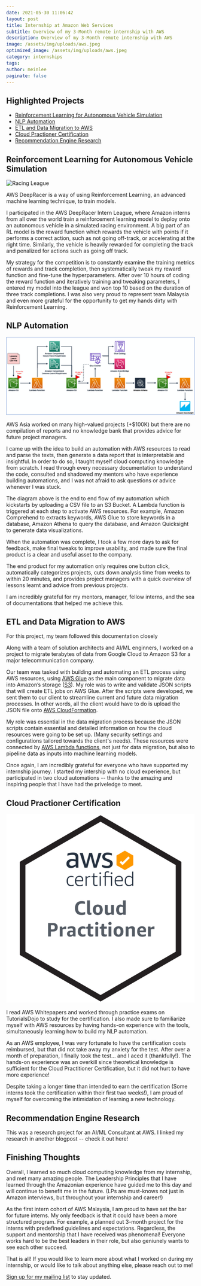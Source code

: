 ```yaml
---
date: 2021-05-30 11:06:42
layout: post
title: Internship at Amazon Web Services 
subtitle: Overview of my 3-Month remote internship with AWS
description: Overview of my 3-Month remote internship with AWS
image: /assets/img/uploads/aws.jpeg
optimized_image: /assets/img/uploads/aws.jpeg
category: internships
tags:
author: meinlee
paginate: false
---
```


<div id="toc_container">
<h2 class="toc_title">Highlighted Projects</h2>
<ul class="toc_list">
   <li><a href="#Reinforcement Learning for Autonomous Vehicle Simulation">Reinforcement Learning for Autonomous Vehicle Simulation</a></li>
   <li><a href="#NLP Automation">NLP Automation</a></li>
   <li><a href="#ETL and Data Migration to AWS">ETL and Data Migration to AWS</a></li>
  <li><a href="#Cloud Practioner Certification">Cloud Practioner Certification</a></li>
  <li><a href="#Recommendation Engine Research">Recommendation Engine Research</a></li>
</ul>
</div>

<h2 id="Reinforcement Learning for Autonomous Vehicle Simulation">Reinforcement Learning for Autonomous Vehicle Simulation</h2>

![Racing League](/assets/img/uploads/giphy_car.gif "Racing League")

AWS DeepRacer is a way of using Reinforcement Learning, an advanced machine learning technique, to train models. 

I participated in the AWS DeepRacer Intern League, where Amazon interns from all over the world train a reinforcement learning model to deploy onto an autonomous vehicle in a simulated racing environment. A big part of an RL model is the reward function which rewards the vehicle with points if it performs a correct action, such as not going off-track, or accelerating at the right time. Similarly, the vehicle is heavily rewarded for completing the track and penalized for actions such as going off track.

My strategy for the competition is to constantly examine the training metrics of rewards and track completion, then systematically tweak my reward function and fine-tune the hyperparameters. After over 10 hours of coding the reward function and iteratively training and tweaking parameters, I entered my model into the league and won top 10 based on the duration of three track completions. I was also very proud to represent team Malaysia and even more grateful for the opportunity to get my hands dirty with Reinforcement Learning.

<h2 id="NLP Automation">NLP Automation</h2>

![AWS Automation](/assets/img/uploads/automation.png "AWS Automation")

AWS Asia worked on many high-valued projects (+$100K) but there are no compilation of reports and no knowledge bank that provides advice for future project managers. 

I came up with the idea to build an automation with AWS resources to read and parse the texts, then generate a data report that is interpretable and insightful. In order to do so, I taught myself cloud computing knowledge from scratch. I read through every necessary documentation to understand the code, consulted and shadowed my mentors who have experience building automations, and I was not afraid to ask questions or advice whenever I was stuck. 

The diagram above is the end to end flow of my automation which kickstarts by uploading a CSV file to an S3 Bucket. A Lambda function is triggered at each step to activate AWS resources. For example, Amazon Comprehend to extracts keywords, AWS Glue to store keywords in a database, Amazon Athena to query the database, and Amazon Quicksight to generate data visualizations. 

When the automation was complete, I took a few more days to ask for feedback, make final tweaks to improve usability, and made sure the final product is a clear and useful asset to the company. 

The end product for my automation only requires one button click, automatically categorizes projects, cuts down analysis time from weeks to within 20 minutes, and provides project managers with a quick overview of lessons learnt and advice from previous projects.

I am incredibly grateful for my mentors, manager, fellow interns, and the sea of documentations that helped me achieve this. 

<h2 id="#ETL and Data Migration to AWS">ETL and Data Migration to AWS</h2>

<a herf="https://aws.amazon.com/blogs/big-data/migrate-terabytes-of-data-quickly-from-google-cloud-to-amazon-s3-with-aws-glue-connector-for-google-bigquery/">For this project, my team followed this documentation closely</a>

Along with a team of solution architects and AI/ML enginners, I worked on a project to migrate terabytes of data from Google Cloud to Amazon S3 for a major telecommunication company.

Our team was tasked with building and automating an ETL process using AWS resources, using <a href="https://aws.amazon.com/glue/">AWS Glue</a> as the main component to migrate data into Amazon’s storage (<a href="https://aws.amazon.com/s3/">S3</a>). My role was to write and validate JSON scripts that will create ETL jobs on AWS Glue. After the scripts were developed, we sent them to our client to streamline current and future data migration processes. In other words, all the client would have to do is upload the JSON file onto <a href="https://docs.aws.amazon.com/AWSCloudFormation/latest/UserGuide/Welcome.html">AWS CloudFormation</a>. 

My role was essential in the data migration process because the JSON scripts contain essential and detailed information on how the cloud resources were going to be set up. (Many security settings and configurations tailored towards the client's needs). These resources were connected by <a href="https://docs.aws.amazon.com/AWSCloudFormation/latest/UserGuide/aws-resource-lambda-function.html">AWS Lambda functions</a>, not just for data migration, but also to pipeline data as inputs into machine learning models.

Once again, I am incredibly grateful for everyone who have supported my internship journey. I started my intership with no cloud experience, but participated in two cloud automations --  thanks to the amazing and inspiring people that I have had the priveledge to meet.

<h2 id="Cloud Practioner Certification">Cloud Practioner Certification</h2>

![CCP](/assets/img/uploads/cert.png "CCP")

I read AWS Whitepapers and worked through practice exams on TutorialsDojo to study for the certification. I also made sure to familiarize myself with AWS resources by having hands-on experience with the tools, simultaneously learning how to build my NLP automation. 

As an AWS employee, I was very fortunate to have the certification costs reimbursed, but that did not take away my anxiety for the test. After over a month of preparation, I finally took the test... and I aced it (thankfully!). The hands-on experience was an overkill since theoretical knowledge is sufficient for the Cloud Practitioner Certification, but it did not hurt to have more experience!

Despite taking a longer time than intended to earn the certification (Some interns took the certification within their first two weeks!), I am proud of myself for overcoming the intimidation of learning a new technology. 

<h2 id="Recommendation Engine Research">Recommendation Engine Research</h2>

This was a research project for an AI/ML Consultant at AWS. I linked my research in another blogpost -- check it out here!

<h2 id="That's all!">Finishing Thoughts</h2>

Overall, I learned so much cloud computing knowledge from my internship, and met many amazing people. The Leadership Principles that I have learned through the Amazonian experience have guided me to this day and will continue to benefit me in the future. (LPs are must-knows not just in Amazon interviews, but throughout your internship and career!)

As the first intern cohort of AWS Malaysia, I am proud to have set the bar for future interns. My only feedback is that it could have been a more structured program. For example, a planned out 3-month project for the interns with predefined guidelines and expectations. Regardless, the support and mentorship that I have received was phenomenal! Everyone works hard to be the best leaders in their role, but also geniunely wants to see each other succeed. 

That is all! If you would like to learn more about what I worked on during my internship, or would like to talk about anything else, please reach out to me!

[Sign up for my mailing list](https://meinlee.netlify.app/contact/) to stay updated.

